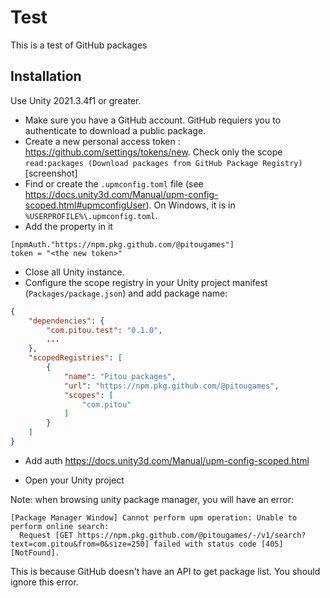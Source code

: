 # Test

This is a test of GitHub packages

## Installation

Use Unity 2021.3.4f1 or greater.

 - Make sure you have a GitHub account. GitHub requiers you to authenticate to download a public package.
 - Create a new personal access token : https://github.com/settings/tokens/new. Check only the scope `read:packages (Download packages from GitHub Package Registry)`
 [screenshot]
 - Find or create the `.upmconfig.toml` file (see https://docs.unity3d.com/Manual/upm-config-scoped.html#upmconfigUser). On Windows, it is in `%USERPROFILE%\.upmconfig.toml`.
 - Add the property in it
 ```
[npmAuth."https://npm.pkg.github.com/@pitougames"]
token = "<the new token>"
```
 - Close all Unity instance.
 - Configure the scope registry in your Unity project manifest (`Packages/package.json`) and add package name:

```json
{
    "dependencies": {
        "com.pitou.test": "0.1.0",
        ...
    },
    "scopedRegistries": [
        {
            "name": "Pitou packages",
            "url": "https://npm.pkg.github.com/@pitougames",
            "scopes": [
                "com.pitou"
            ]
        }
    ]
}
```

 - Add auth https://docs.unity3d.com/Manual/upm-config-scoped.html

 - Open your Unity project

Note: when browsing unity package manager, you will have an error:
```
[Package Manager Window] Cannot perform upm operation: Unable to perform online search:
  Request [GET https://npm.pkg.github.com/@pitougames/-/v1/search?text=com.pitou&from=0&size=250] failed with status code [405] [NotFound].
```
This is because GitHub doesn't have an API to get package list. You should ignore this error.
